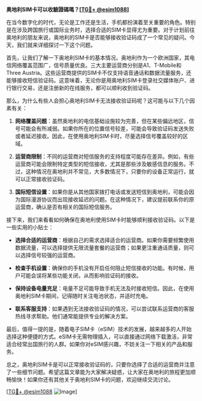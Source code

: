 **奥地利SIM卡可以收驗證碼嗎？[[TG💪+ @esim1088](https://t.me/s/esim1088)]**

在当今数字化的时代，无论是工作还是生活，手机都扮演着至关重要的角色。特别是在涉及跨国旅行或国际业务时，选择合适的SIM卡显得尤为重要。对于计划前往奥地利的朋友来说，奥地利的SIM卡是否能够接收验证码成了一个常见的疑问。今天，我们就来详细探讨一下这个问题。

首先，让我们了解一下奥地利SIM卡的基本情况。奥地利作为一个欧洲国家，其电信网络覆盖范围广，信号质量优良。三大主要运营商分别是A1、T-Mobile和Three Austria。这些运营商提供的SIM卡不仅支持语音通话和数据流量服务，还能够接收短信验证码。这意味着，无论你是用奥地利SIM卡登录社交媒体账户、进行银行交易，还是注册新的在线服务，都可以顺利收到验证码。

那么，为什么有些人会担心奥地利SIM卡无法接收验证码呢？这可能与以下几个因素有关：

1. **网络覆盖问题**：虽然奥地利的电信基础设施较为完善，但在某些偏远地区，信号可能会有所减弱。如果你所在的位置信号较差，可能会导致验证码发送失败或者延迟接收。因此，在使用奥地利SIM卡时，尽量选择信号覆盖较好的区域。

2. **运营商限制**：不同的运营商对短信服务的支持程度可能存在差异。例如，有些运营商可能会限制特定类型的短信接收，尤其是那些涉及敏感信息的服务。不过，这种情况在奥地利并不常见，大多数情况下，只要你的设备正常运行，就可以正常接收验证码。

3. **国际短信设置**：如果你是从其他国家拨打电话或发送短信到奥地利，可能会因为国际漫游协议而出现接收延迟的问题。在这种情况下，建议提前联系你的原运营商，确认是否有相关的国际短信服务。

接下来，我们来看看如何确保在奥地利使用SIM卡时能够顺利接收验证码。以下是一些实用的小贴士：

- **选择合适的运营商**：根据自己的需求选择适合的运营商。如果你需要频繁使用数据流量，可以选择提供无限流量套餐的运营商；如果更注重通话质量，则可以选择信号较强的运营商。
  
- **检查手机设置**：确保你的手机没有开启任何阻止短信接收的功能。有时候，用户可能会误将某些功能关闭，从而影响验证码的接收。

- **保持设备电量充足**：电量不足可能导致手机无法及时接收短信。因此，在使用奥地利SIM卡期间，记得随时关注电池状态，并适时充电。

- **联系客服支持**：如果遇到无法接收验证码的情况，可以尝试联系运营商的客服热线寻求帮助。他们通常能提供专业的解决方案。

最后，值得一提的是，随着电子SIM卡（eSIM）技术的发展，越来越多的人开始选择这种便捷的方式。eSIM卡无需物理插入，可以直接通过网络下载激活，非常适合经常出国旅行的人群。如果你对eSIM感兴趣，不妨关注一下相关的产品和服务。

总之，奥地利SIM卡是可以正常接收验证码的，只要你选择了合适的运营商并注意了一些细节问题。希望这篇文章能为大家解决疑惑，让大家在奥地利的旅程更加顺畅愉快！如果你还有其他关于奥地利SIM卡的问题，欢迎继续交流讨论。

[[TG💪+ @esim1088](https://t.me/s/esim1088) ![Image](https://i.postimg.cc/4NQfJmqS/Snipaste-2025-05-13-00-14-12.png)]
